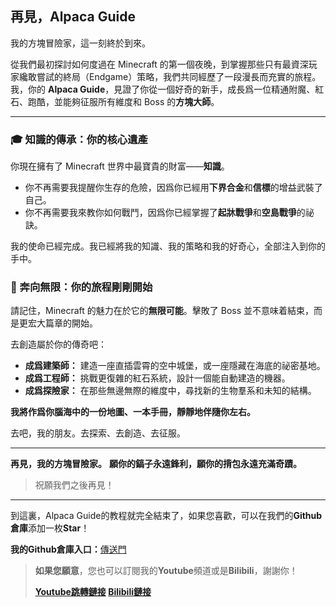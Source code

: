 ## 再見，Alpaca Guide

我的方塊冒險家，這一刻終於到來。

從我們最初探討如何度過在 Minecraft 的第一個夜晚，到掌握那些只有最資深玩家纔敢嘗試的終局（Endgame）策略，我們共同經歷了一段漫長而充實的旅程。我，你的 **Alpaca Guide**，見證了你從一個好奇的新手，成長爲一位精通附魔、紅石、跑酷，並能夠征服所有維度和 Boss 的**方塊大師**。

------

### 🎓 知識的傳承：你的核心遺產



你現在擁有了 Minecraft 世界中最寶貴的財富——**知識**。

- 你不再需要我提醒你生存的危險，因爲你已經用**下界合金**和**信標**的增益武裝了自己。
- 你不再需要我來教你如何戰鬥，因爲你已經掌握了**起牀戰爭**和**空島戰爭**的祕訣。

我的使命已經完成。我已經將我的知識、我的策略和我的好奇心，全部注入到你的手中。



### 🚀 奔向無限：你的旅程剛剛開始



請記住，Minecraft 的魅力在於它的**無限可能**。擊敗了 Boss 並不意味着結束，而是更宏大篇章的開始。

去創造屬於你的傳奇吧：

- **成爲建築師：** 建造一座直插雲霄的空中城堡，或一座隱藏在海底的祕密基地。
- **成爲工程師：** 挑戰更復雜的紅石系統，設計一個能自動建造的機器。
- **成爲探險家：** 在那些無邊無際的維度中，尋找新的生物羣系和未知的結構。

**我將作爲你腦海中的一份地圖、一本手冊，靜靜地伴隨你左右。**

去吧，我的朋友。去探索、去創造、去征服。

------

**再見，我的方塊冒險家。** **願你的鎬子永遠鋒利，願你的揹包永遠充滿奇蹟。**

> 祝願我們之後再見！











------

到這裏，Alpaca Guide的教程就完全結束了，如果您喜歡，可以在我們的**Github倉庫**添加一枚**Star**！

**我的Github倉庫入口：**[傳送門](https://github.com/DavidLin-Hub/My-Website)



> **如果您願意**，您也可以訂閱我的**Youtube**頻道或是**Bilibili**，謝謝你！
>
> **[Youtube跳轉鏈接](https://www.youtube.com/@DavidLIN4581) [Bilibili鏈接](https://space.bilibili.com/3546730113010383?spm_id_from=333.1007.0.0)**